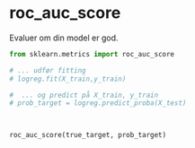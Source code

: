 # roc_auc_score
Evaluer om din model er god.

```python
from sklearn.metrics import roc_auc_score

# ... udfør fitting
# logreg.fit(X_train,y_train)

#  ... og predict på X_train, y_train
# prob_target = logreg.predict_proba(X_test)



roc_auc_score(true_target, prob_target)


```
